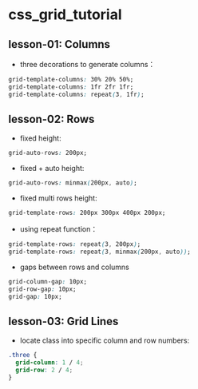# css_grid_tutorial

## lesson-01: Columns

* three decorations to generate columns：
```CSS
grid-template-columns: 30% 20% 50%;
grid-template-columns: 1fr 2fr 1fr;
grid-template-columns: repeat(3, 1fr);
```

## lesson-02: Rows
* fixed height:
```CSS
grid-auto-rows: 200px;
```
* fixed + auto height:
```CSS
grid-auto-rows: minmax(200px, auto);
```

* fixed multi rows height:
```CSS
grid-template-rows: 200px 300px 400px 200px;
```
* using repeat function：
```CSS
grid-template-rows: repeat(3, 200px);
grid-template-rows: repeat(3, minmax(200px, auto));
```

* gaps between rows and columns
```CSS
grid-column-gap: 10px;
grid-row-gap: 10px;
grid-gap: 10px;
```

## lesson-03: Grid Lines
* locate class into specific column and row numbers:
```CSS
.three {
  grid-column: 1 / 4;
  grid-row: 2 / 4;
}
```